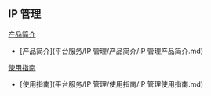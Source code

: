 ## IP 管理

[产品简介]()
 
* [产品简介](平台服务/IP 管理/产品简介/IP 管理产品简介.md)

[使用指南]()

* [使用指南](平台服务/IP 管理/使用指南/IP 管理使用指南.md)